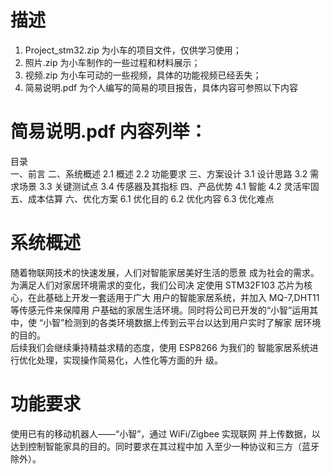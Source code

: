 # 描述
1. Project_stm32.zip 为小车的项目文件，仅供学习使用；
2. 照片.zip 为小车制作的一些过程和材料展示；
3. 视频.zip 为小车可动的一些视频，具体的功能视频已经丢失；
4. 简易说明.pdf 为个人编写的简易的项目报告，具体内容可参照以下内容

# 简易说明.pdf 内容列举：
目录  
一、前言
二、系统概述
2.1 概述
2.2 功能要求
三、方案设计
3.1 设计思路
3.2 需求场景
3.3 关键测试点
3.4 传感器及其指标
四、产品优势
4.1 智能
4.2 灵活牢固
五、成本估算
六、优化方案
6.1 优化目的
6.2 优化内容
6.3 优化难点 

# 系统概述  
随着物联网技术的快速发展，人们对智能家居美好生活的愿景 
成为社会的需求。为满足人们对家居环境需求的变化，我们公司决
定使用 STM32F103 芯片为核心，在此基础上开发一套适用于广大
用户的智能家居系统，并加入 MQ-7,DHT11 等传感元件来保障用
户基础的家居生活环境。同时将公司已开发的“小智”运用其中，使
“小智”检测到的各类环境数据上传到云平台以达到用户实时了解家
居环境的目的。  
    后续我们会继续秉持精益求精的态度，使用 ESP8266 为我们的 
智能家居系统进行优化处理，实现操作简易化，人性化等方面的升
级。  

# 功能要求  
使用已有的移动机器人——“小智”，通过 WiFi/Zigbee 实现联网
并上传数据，以达到控制智能家具的目的。同时要求在其过程中加
入至少一种协议和三方（蓝牙除外）。  


